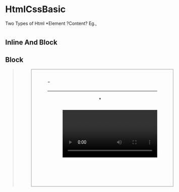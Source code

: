 # HtmlCssBasic

Two Types of Html
*Element
<starttag>?Content?</endtag>
Eg., <html></html>
     <body></body>
     <p></p>
     <h1></h1>

Inline And Block
----------------

Block
-----
<address><article><aside><blockquote><canvas><dd><div><dl><dt><fieldset><figcaption><figure><footer><form>
<h1>-<h6><header><hr><li><main><nav><noscript><ol><p><pre><section><table><tfoot><ul><video>

Inline
------
<a><abbr><acronym><b><bdo><big><br><button><cite><code><dfn><em><i><img><input><kbd>
<label><map><object><output><q><samp><script><select><small><span><strong><sub><sup><textarea><time><tt><var>
*Attribute
Eg., <p title="hello" style="color: yellow;"></p>



Git Usages
----------

To Clone Repo => git clone <url>
To Push =>
git add .
git commit -m <commit-name>
git push

To Pull => 
git pull